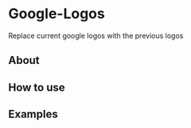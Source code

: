 # Google-Logos
Replace current google logos with the previous logos

## About

## How to use

## Examples